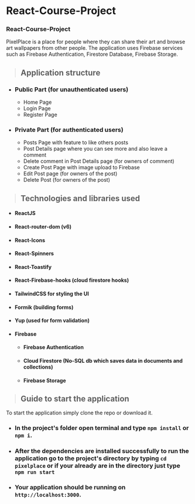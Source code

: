# React-Course-Project

### React-Course-Project

PixelPlace is a place for people where they can share their art and browse art wallpapers from other people. The application uses Firebase services such as Firebase Authentication, Firestore Database, Firebase Storage.
<br />

> ## Application structure

-   ### Public Part (for unauthenticated users)
    -   Home Page
    -   Login Page
    -   Register Page
-   ### Private Part (for authenticated users)
    -   Posts Page with feature to like others posts
    -   Post Details page where you can see more and also leave a comment
    -   Delete comment in Post Details page (for owners of comment)
    -   Create Post Page with image upload to Firebase
    -   Edit Post page (for owners of the post)
    -   Delete Post (for owners of the post)

> ## Technologies and libraries used

-   #### ReactJS
-   #### React-router-dom (v6)
-   #### React-Icons
-   #### React-Spinners
-   #### React-Toastify
-   #### React-Firebase-hooks (cloud firestore hooks)
-   #### TailwindCSS for styling the UI
-   #### Formik (building forms)
-   #### Yup (used for form validation)
-   #### Firebase
    -   #### Firebase Authentication
    -   #### Cloud Firestore (No-SQL db which saves data in documents and collections)
    -   #### Firebase Storage

> ## Guide to start the application

To start the application simply clone the repo or download it.

-   ### In the project's folder open terminal and type `npm install` or `npm i`.
-   ### After the dependencies are installed successfully to run the application go to the project's directory by typing `cd pixelplace` or if your already are in the directory just type `npm run start`
-   ### Your application should be running on `http://localhost:3000`.
